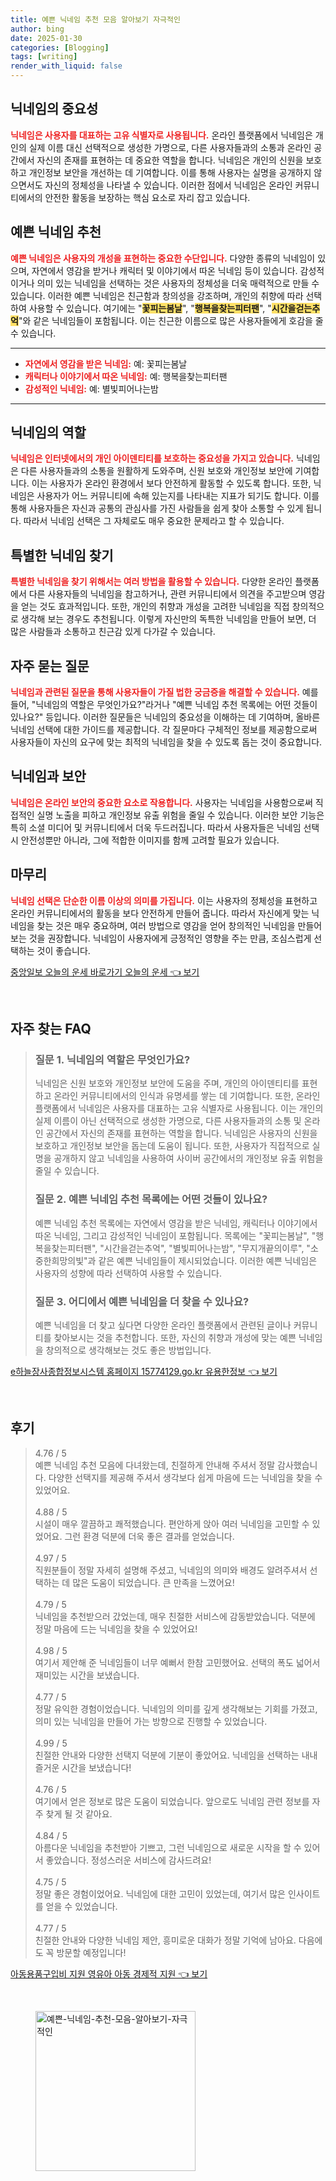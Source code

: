 ```yaml
---
title: 예쁜 닉네임 추천 모음 알아보기 자극적인
author: bing
date: 2025-01-30
categories: [Blogging]
tags: [writing]
render_with_liquid: false
---
```



<h2 id='닉네임의 중요성'>닉네임의 중요성</h2>

<p><b><span style="color: #ee2323;">닉네임은 사용자를 대표하는 고유 식별자로 사용됩니다.</span></b> 온라인 플랫폼에서 닉네임은 개인의 실제 이름 대신 선택적으로 생성한 가명으로, 다른 사용자들과의 소통과 온라인 공간에서 자신의 존재를 표현하는 데 중요한 역할을 합니다. 닉네임은 개인의 신원을 보호하고 개인정보 보안을 개선하는 데 기여합니다. 이를 통해 사용자는 실명을 공개하지 않으면서도 자신의 정체성을 나타낼 수 있습니다. 이러한 점에서 닉네임은 온라인 커뮤니티에서의 안전한 활동을 보장하는 핵심 요소로 자리 잡고 있습니다.</p>

<h2 id='예쁜 닉네임 추천'>예쁜 닉네임 추천</h2>

<p><b><span style="color: #ee2323;">예쁜 닉네임은 사용자의 개성을 표현하는 중요한 수단입니다.</span></b> 다양한 종류의 닉네임이 있으며, 자연에서 영감을 받거나 캐릭터 및 이야기에서 따온 닉네임 등이 있습니다. 감성적이거나 의미 있는 닉네임을 선택하는 것은 사용자의 정체성을 더욱 매력적으로 만들 수 있습니다. 이러한 예쁜 닉네임은 친근함과 창의성을 강조하며, 개인의 취향에 따라 선택하여 사용할 수 있습니다. 여기에는 "<b><span style="background-color: #ffe066;">꽃피는봄날</span></b>", "<b><span style="background-color: #ffe066;">행복을찾는피터팬</span></b>", "<b><span style="background-color: #ffe066;">시간을걷는추억</span></b>"와 같은 닉네임들이 포함됩니다. 이는 친근한 이름으로 많은 사용자들에게 호감을 줄 수 있습니다.</p>

<hr />

<ul>
    <li><b><span style="color: #ee2323;">자연에서 영감을 받은 닉네임:</span></b> 예: 꽃피는봄날</li>
    <li><b><span style="color: #ee2323;">캐릭터나 이야기에서 따온 닉네임:</span></b> 예: 행복을찾는피터팬</li>
    <li><b><span style="color: #ee2323;">감성적인 닉네임:</span></b> 예: 별빛피어나는밤</li>
</ul>

<hr />

<h2 id='닉네임의 역할'>닉네임의 역할</h2>

<p><b><span style="color: #ee2323;">닉네임은 인터넷에서의 개인 아이덴티티를 보호하는 중요성을 가지고 있습니다.</span></b> 닉네임은 다른 사용자들과의 소통을 원활하게 도와주며, 신원 보호와 개인정보 보안에 기여합니다. 이는 사용자가 온라인 환경에서 보다 안전하게 활동할 수 있도록 합니다. 또한, 닉네임은 사용자가 어느 커뮤니티에 속해 있는지를 나타내는 지표가 되기도 합니다. 이를 통해 사용자들은 자신과 공통의 관심사를 가진 사람들을 쉽게 찾아 소통할 수 있게 됩니다. 따라서 닉네임 선택은 그 자체로도 매우 중요한 문제라고 할 수 있습니다.</p>

<h2 id='특별한 닉네임 찾기'>특별한 닉네임 찾기</h2>

<p><b><span style="color: #ee2323;">특별한 닉네임을 찾기 위해서는 여러 방법을 활용할 수 있습니다.</span></b> 다양한 온라인 플랫폼에서 다른 사용자들의 닉네임을 참고하거나, 관련 커뮤니티에서 의견을 주고받으며 영감을 얻는 것도 효과적입니다. 또한, 개인의 취향과 개성을 고려한 닉네임을 직접 창의적으로 생각해 보는 경우도 추천됩니다. 이렇게 자신만의 독특한 닉네임을 만들어 보면, 더 많은 사람들과 소통하고 친근감 있게 다가갈 수 있습니다.</p>

<h2 id='FAQ'>자주 묻는 질문</h2>

<p><b><span style="color: #ee2323;">닉네임과 관련된 질문을 통해 사용자들이 가질 법한 궁금증을 해결할 수 있습니다.</span></b> 예를 들어, "닉네임의 역할은 무엇인가요?"라거나 "예쁜 닉네임 추천 목록에는 어떤 것들이 있나요?" 등입니다. 이러한 질문들은 닉네임의 중요성을 이해하는 데 기여하며, 올바른 닉네임 선택에 대한 가이드를 제공합니다. 각 질문마다 구체적인 정보를 제공함으로써 사용자들이 자신의 요구에 맞는 최적의 닉네임을 찾을 수 있도록 돕는 것이 중요합니다.</p>

<h2 id='닉네임과 보안'>닉네임과 보안</h2>

<p><b><span style="color: #ee2323;">닉네임은 온라인 보안의 중요한 요소로 작용합니다.</span></b> 사용자는 닉네임을 사용함으로써 직접적인 실명 노출을 피하고 개인정보 유출 위험을 줄일 수 있습니다. 이러한 보안 기능은 특히 소셜 미디어 및 커뮤니티에서 더욱 두드러집니다. 따라서 사용자들은 닉네임 선택 시 안전성뿐만 아니라, 그에 적합한 이미지를 함께 고려할 필요가 있습니다.</p>

<h2 id='마무리'>마무리</h2>

<p><b><span style="color: #ee2323;">닉네임 선택은 단순한 이름 이상의 의미를 가집니다.</span></b> 이는 사용자의 정체성을 표현하고 온라인 커뮤니티에서의 활동을 보다 안전하게 만들어 줍니다. 따라서 자신에게 맞는 닉네임을 찾는 것은 매우 중요하며, 여러 방법으로 영감을 얻어 창의적인 닉네임을 만들어보는 것을 권장합니다. 닉네임이 사용자에게 긍정적인 영향을 주는 만큼, 조심스럽게 선택하는 것이 좋습니다.</p>


<p><a class="click-button" title="중앙일보 오늘의 운세 바로가기 오늘의 운세" href="https://afficreate.github.io/posts/%EC%A4%91%EC%95%99%EC%9D%BC%EB%B3%B4-%EC%98%A4%EB%8A%98%EC%9D%98-%EC%9A%B4%EC%84%B8-%EB%B0%94%EB%A1%9C%EA%B0%80%EA%B8%B0-%EC%98%A4%EB%8A%98%EC%9D%98-%EC%9A%B4%EC%84%B8/" rel="dofollow">중앙일보 오늘의 운세 바로가기 오늘의 운세 👈 보기</a></p><br>
<h2 id='자주_찾는_FAQ'>자주 찾는 FAQ</h2>
<div itemscope="" itemtype="https://schema.org/FAQPage"> 
<blockquote> 
<div itemscope="" itemprop="mainEntity" itemtype="https://schema.org/Question"> 
<h3 itemprop="name">질문 1. 닉네임의 역할은 무엇인가요?</h3> 
<div itemscope="" itemprop="acceptedAnswer" itemtype="https://schema.org/Answer"> 
<span itemprop="text"> 
<p>닉네임은 신원 보호와 개인정보 보안에 도움을 주며, 개인의 아이덴티티를 표현하고 온라인 커뮤니티에서의 인식과 유명세를 쌓는 데 기여합니다. 또한, 온라인 플랫폼에서 닉네임은 사용자를 대표하는 고유 식별자로 사용됩니다. 이는 개인의 실제 이름이 아닌 선택적으로 생성한 가명으로, 다른 사용자들과의 소통 및 온라인 공간에서 자신의 존재를 표현하는 역할을 합니다. 닉네임은 사용자의 신원을 보호하고 개인정보 보안을 돕는데 도움이 됩니다. 또한, 사용자가 직접적으로 실명을 공개하지 않고 닉네임을 사용하여 사이버 공간에서의 개인정보 유출 위험을 줄일 수 있습니다.</p> 
</span> 
</div> 
</div> 

<div itemscope="" itemprop="mainEntity" itemtype="https://schema.org/Question"> 
<h3 itemprop="name">질문 2. 예쁜 닉네임 추천 목록에는 어떤 것들이 있나요?</h3> 
<div itemscope="" itemprop="acceptedAnswer" itemtype="https://schema.org/Answer"> 
<span itemprop="text"> 
<p>예쁜 닉네임 추천 목록에는 자연에서 영감을 받은 닉네임, 캐릭터나 이야기에서 따온 닉네임, 그리고 감성적인 닉네임이 포함됩니다. 목록에는 "꽃피는봄날", "행복을찾는피터팬", "시간을걷는추억", "별빛피어나는밤", "무지개끝의이루", "소중한희망의빛"과 같은 예쁜 닉네임들이 제시되었습니다. 이러한 예쁜 닉네임은 사용자의 성향에 따라 선택하여 사용할 수 있습니다.</p> 
</span> 
</div> 
</div> 

<div itemscope="" itemprop="mainEntity" itemtype="https://schema.org/Question"> 
<h3 itemprop="name">질문 3. 어디에서 예쁜 닉네임을 더 찾을 수 있나요?</h3> 
<div itemscope="" itemprop="acceptedAnswer" itemtype="https://schema.org/Answer"> 
<span itemprop="text"> 
<p>예쁜 닉네임을 더 찾고 싶다면 다양한 온라인 플랫폼에서 관련된 글이나 커뮤니티를 찾아보시는 것을 추천합니다. 또한, 자신의 취향과 개성에 맞는 예쁜 닉네임을 창의적으로 생각해보는 것도 좋은 방법입니다.</p> 
</span> 
</div> 
</div> 
</blockquote> 
</div>
<p><a class="click-button" title="e하늘장사종합정보시스템 홈페이지 15774129.go.kr 유용한정보" href="https://afficreate.github.io/posts/e%ED%95%98%EB%8A%98%EC%9E%A5%EC%82%AC%EC%A2%85%ED%95%A9%EC%A0%95%EB%B3%B4%EC%8B%9C%EC%8A%A4%ED%85%9C-%ED%99%88%ED%8E%98%EC%9D%B4%EC%A7%80-15774129.go.kr-%EC%9C%A0%EC%9A%A9%ED%95%9C%EC%A0%95%EB%B3%B4/" rel="dofollow">e하늘장사종합정보시스템 홈페이지 15774129.go.kr 유용한정보 👈 보기</a></p><br>
<h2 id='후기'>후기</h2>
<div itemscope itemtype="https://schema.org/Product">
  <blockquote>
  <div itemprop="review" itemscope itemtype="https://schema.org/Review">
      <div itemprop="reviewRating" itemscope itemtype="https://schema.org/Rating"> <span itemprop="ratingValue">4.76</span> / <span itemprop="bestRating">5</span> </div>
      <span itemprop="reviewBody">예쁜 닉네임 추천 모음에 다녀왔는데, 친절하게 안내해 주셔서 정말 감사했습니다. 다양한 선택지를 제공해 주셔서 생각보다 쉽게 마음에 드는 닉네임을 찾을 수 있었어요.</span>
  </div>
  <br>
  <div itemprop="review" itemscope itemtype="https://schema.org/Review">
      <div itemprop="reviewRating" itemscope itemtype="https://schema.org/Rating"> <span itemprop="ratingValue">4.88</span> / <span itemprop="bestRating">5</span> </div>
      <span itemprop="reviewBody">시설이 매우 깔끔하고 쾌적했습니다. 편안하게 앉아 여러 닉네임을 고민할 수 있었어요. 그런 환경 덕분에 더욱 좋은 결과를 얻었습니다.</span>
  </div>
  <br>
  <div itemprop="review" itemscope itemtype="https://schema.org/Review">
      <div itemprop="reviewRating" itemscope itemtype="https://schema.org/Rating"> <span itemprop="ratingValue">4.97</span> / <span itemprop="bestRating">5</span> </div>
      <span itemprop="reviewBody">직원분들이 정말 자세히 설명해 주셨고, 닉네임의 의미와 배경도 알려주셔서 선택하는 데 많은 도움이 되었습니다. 큰 만족을 느꼈어요!</span>
  </div>
  <br>
  <div itemprop="review" itemscope itemtype="https://schema.org/Review">
      <div itemprop="reviewRating" itemscope itemtype="https://schema.org/Rating"> <span itemprop="ratingValue">4.79</span> / <span itemprop="bestRating">5</span> </div>
      <span itemprop="reviewBody">닉네임을 추천받으러 갔었는데, 매우 친절한 서비스에 감동받았습니다. 덕분에 정말 마음에 드는 닉네임을 찾을 수 있었어요!</span>
  </div>
  <br>
  <div itemprop="review" itemscope itemtype="https://schema.org/Review">
      <div itemprop="reviewRating" itemscope itemtype="https://schema.org/Rating"> <span itemprop="ratingValue">4.98</span> / <span itemprop="bestRating">5</span> </div>
      <span itemprop="reviewBody">여기서 제안해 준 닉네임들이 너무 예뻐서 한참 고민했어요. 선택의 폭도 넓어서 재미있는 시간을 보냈습니다.</span>
  </div>
  <br>
  <div itemprop="review" itemscope itemtype="https://schema.org/Review">
      <div itemprop="reviewRating" itemscope itemtype="https://schema.org/Rating"> <span itemprop="ratingValue">4.77</span> / <span itemprop="bestRating">5</span> </div>
      <span itemprop="reviewBody">정말 유익한 경험이었습니다. 닉네임의 의미를 깊게 생각해보는 기회를 가졌고, 의미 있는 닉네임을 만들어 가는 방향으로 진행할 수 있었습니다.</span>
  </div>
  <br>
  <div itemprop="review" itemscope itemtype="https://schema.org/Review">
      <div itemprop="reviewRating" itemscope itemtype="https://schema.org/Rating"> <span itemprop="ratingValue">4.99</span> / <span itemprop="bestRating">5</span> </div>
      <span itemprop="reviewBody">친절한 안내와 다양한 선택지 덕분에 기분이 좋았어요. 닉네임을 선택하는 내내 즐거운 시간을 보냈습니다!</span>
  </div>
  <br>
  <div itemprop="review" itemscope itemtype="https://schema.org/Review">
      <div itemprop="reviewRating" itemscope itemtype="https://schema.org/Rating"> <span itemprop="ratingValue">4.76</span> / <span itemprop="bestRating">5</span> </div>
      <span itemprop="reviewBody">여기에서 얻은 정보로 많은 도움이 되었습니다. 앞으로도 닉네임 관련 정보를 자주 찾게 될 것 같아요.</span>
  </div>
  <br>
  <div itemprop="review" itemscope itemtype="https://schema.org/Review">
      <div itemprop="reviewRating" itemscope itemtype="https://schema.org/Rating"> <span itemprop="ratingValue">4.84</span> / <span itemprop="bestRating">5</span> </div>
      <span itemprop="reviewBody">아름다운 닉네임을 추천받아 기쁘고, 그런 닉네임으로 새로운 시작을 할 수 있어서 좋았습니다. 정성스러운 서비스에 감사드려요!</span>
  </div>
  <br>
  <div itemprop="review" itemscope itemtype="https://schema.org/Review">
      <div itemprop="reviewRating" itemscope itemtype="https://schema.org/Rating"> <span itemprop="ratingValue">4.75</span> / <span itemprop="bestRating">5</span> </div>
      <span itemprop="reviewBody">정말 좋은 경험이었어요. 닉네임에 대한 고민이 있었는데, 여기서 많은 인사이트를 얻을 수 있었습니다.</span>
  </div>
  <br>
  <div itemprop="review" itemscope itemtype="https://schema.org/Review">
      <div itemprop="reviewRating" itemscope itemtype="https://schema.org/Rating"> <span itemprop="ratingValue">4.77</span> / <span itemprop="bestRating">5</span> </div>
      <span itemprop="reviewBody">친절한 안내와 다양한 닉네임 제안, 흥미로운 대화가 정말 기억에 남아요. 다음에도 꼭 방문할 예정입니다!</span>
  </div>
  </blockquote>
</div>
<p><a class="click-button" title="아동용품구입비 지원 영유아 아동 경제적 지원" href="https://afficreate.github.io/posts/%EC%95%84%EB%8F%99%EC%9A%A9%ED%92%88%EA%B5%AC%EC%9E%85%EB%B9%84-%EC%A7%80%EC%9B%90-%EC%98%81%EC%9C%A0%EC%95%84-%EC%95%84%EB%8F%99-%EA%B2%BD%EC%A0%9C%EC%A0%81-%EC%A7%80%EC%9B%90/" rel="dofollow">아동용품구입비 지원 영유아 아동 경제적 지원 👈 보기</a></p><br>
<figure class="image"><img src="https://afficreate.github.io/assets/img/thumbnail/예쁜-닉네임-추천-모음-알아보기-자극적인.webp" alt="예쁜-닉네임-추천-모음-알아보기-자극적인" width="256" height="256"></figure>